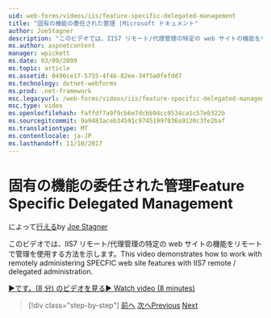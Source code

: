 ```yaml
---
uid: web-forms/videos/iis/feature-specific-delegated-management
title: "固有の機能の委任された管理 |Microsoft ドキュメント"
author: JoeStagner
description: "このビデオでは、IIS7 リモート/代理管理の特定の web サイトの機能をリモートで管理を使用する方法を示します。"
ms.author: aspnetcontent
manager: wpickett
ms.date: 03/09/2009
ms.topic: article
ms.assetid: 0496ce17-5755-4f4b-82ee-34f5a0fefdd7
ms.technology: dotnet-webforms
ms.prod: .net-framework
msc.legacyurl: /web-forms/videos/iis/feature-specific-delegated-management
msc.type: video
ms.openlocfilehash: faffdf7a9f9cb6e7dcbb94cc9534ca1c57e0322b
ms.sourcegitcommit: 9a9483aceb34591c97451997036a9120c3fe2baf
ms.translationtype: MT
ms.contentlocale: ja-JP
ms.lasthandoff: 11/10/2017
---
```

<a name="feature-specific-delegated-management"></a><span data-ttu-id="e1b47-103">固有の機能の委任された管理</span><span class="sxs-lookup"><span data-stu-id="e1b47-103">Feature Specific Delegated Management</span></span>
====================
<span data-ttu-id="e1b47-104">によって[行える](https://github.com/JoeStagner)</span><span class="sxs-lookup"><span data-stu-id="e1b47-104">by [Joe Stagner](https://github.com/JoeStagner)</span></span>

<span data-ttu-id="e1b47-105">このビデオでは、IIS7 リモート/代理管理の特定の web サイトの機能をリモートで管理を使用する方法を示します。</span><span class="sxs-lookup"><span data-stu-id="e1b47-105">This video demonstrates how to work with remotely administering SPECFIC web site features with IIS7 remote / delegated administration.</span></span>

[<span data-ttu-id="e1b47-106">&#9654;です。(8 分) のビデオを見る</span><span class="sxs-lookup"><span data-stu-id="e1b47-106">&#9654; Watch video (8 minutes)</span></span>](https://channel9.msdn.com/Blogs/ASP-NET-Site-Videos/feature-specific-delegated-management)

>[!div class="step-by-step"]
<span data-ttu-id="e1b47-107">[前へ](working-with-iis7-deligated-admin.md)
[次へ](troubleshooting-production-aspnet-apps.md)</span><span class="sxs-lookup"><span data-stu-id="e1b47-107">[Previous](working-with-iis7-deligated-admin.md)
[Next](troubleshooting-production-aspnet-apps.md)</span></span>
